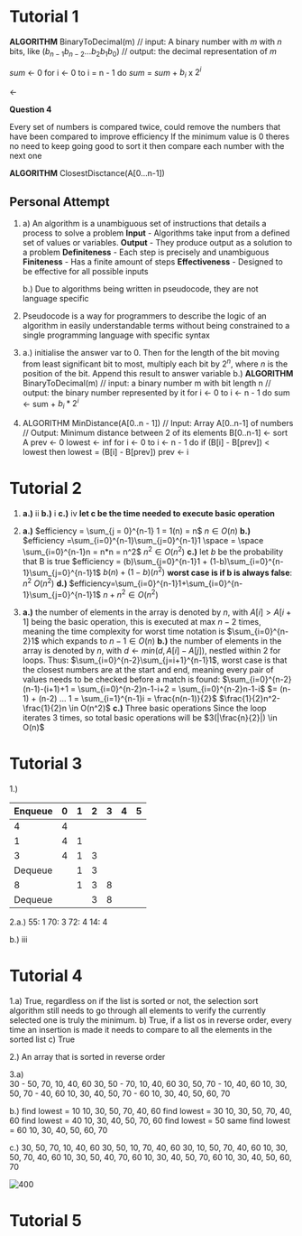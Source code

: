 # Tutorial 1

**ALGORITHM** BinaryToDecimal(m)
// input: A binary number with *m* with *n* bits, like $(b_{n-1} b_{n-2} \dots b_2 b_1 b_0)$
// output: the decimal representation of *m*

*sum* <- 0
for i <- 0 to i =  n - 1 do 
	*sum* = *sum* + $b_i$ x $2^i$

$\longleftarrow$

**Question 4**

Every set of numbers is compared twice, could remove the numbers that have been compared to improve efficiency
If the minimum value is 0 theres no need to keep going
good to sort it then compare each number with the next one


**ALGORITHM** ClosestDisctance(A\[0...n-1])

## Personal Attempt

1.  a) An algorithm is a unambiguous set of instructions that details a process to solve a problem
	**Input** - Algorithms take input from a defined set of values or variables.
	**Output** - They produce output as a solution to a problem
	**Definiteness** - Each step is precisely and unambiguous
	**Finiteness** - Has a finite amount of steps
	**Effectiveness** - Designed to be effective for all possible inputs
	
	b.) Due to algorithms being written in pseudocode, they are not language specific

2. Pseudocode is a way for programmers to describe the logic of an algorithm in easily understandable terms without being constrained to a single programming language with specific syntax

3. a.) initialise the answer var to 0. Then for the length of the bit moving from least significant bit to most, multiply each bit by $2^n$, where $n$ is the position of the bit. Append this result to answer variable
	b.) 
	**ALGORITHM** BinaryToDecimal(m) 
		// input: a binary number m with bit length n
		// output: the binary number represented by it
		for i $\leftarrow$ 0 to i $\leftarrow$ n - 1 do
			sum $\leftarrow$ sum + $b_i * 2^i$
			 
4. ALGORITHM MinDistance(A[0..n - 1])
		// Input: Array A[0..n-1] of numbers
		// Output: Minimum distance between 2 of its elements
		B[0..n-1] $\leftarrow$ sort A
		prev $\leftarrow$ 0
		lowest $\leftarrow$ inf
		for i $\leftarrow$ 0 to i $\leftarrow$ n - 1 do
			if (B[i] - B[prev])  < lowest then
				lowest = (B[i] - B[prev])
				prev $\leftarrow$ i

# Tutorial 2
1.  **a.)** ii
	**b.)** i
	**c.)** iv
**let c be the time needed to execute basic operation**
2.  **a.)** $efficiency = \sum_{j = 0}^{n-1} 1 = 1(n) = n$
	 $n \in O(n)$
	**b.)** $efficiency =\sum_{i=0}^{n-1}\sum_{j=0}^{n-1}1 \space = \space \sum_{i=0}^{n-1}n = n*n = n^2$
	$n^2 \in O(n^2)$
	**c.)** let $b$ be the probability that B is true
	$efficiency = (b)\sum_{j=0}^{n-1}1 + (1-b)\sum_{i=0}^{n-1}\sum_{j=0}^{n-1}1$
	$b(n) + (1-b)(n^2)$
	**worst case is if b is always false**: $n^2$
	$O(n^2)$
	**d.)** $efficiency=\sum_{i=0}^{n-1}1+\sum_{i=0}^{n-1}\sum_{j=0}^{n-1}1$
	$n + n^2 \in O(n^2)$
	
3. **a.)** the number of elements in the array is denoted by $n$, with $A[i]>A[i+1]$ being the basic operation, this is executed at max $n-2$ times, meaning the time complexity for worst time notation is $\sum_{i=0}^{n-2}1$ which expands to $n-1 \in O(n)$
	**b.)** the number of elements in the array is denoted by $n$, with $d \leftarrow min(d, A[i]-A[j])$, nestled within 2 for loops. Thus:
	$\sum_{i=0}^{n-2}\sum_{j=i+1}^{n-1}1$, worst case is that the closest numbers are at the start and end, meaning every pair of values needs to be checked before a match is found:
	$\sum_{i=0}^{n-2}(n-1)-(i+1)+1 = \sum_{i=0}^{n-2}n-1-i+2 = \sum_{i=0}^{n-2}n-1-i$
	$= (n-1) + (n-2) ... 1 = \sum_{i=1}^{n-1}i = \frac{n(n-1)}{2}$
	$\frac{1}{2}n^2-\frac{1}{2}n \in O(n^2)$
	**c.)** Three basic operations
	Since the loop iterates 3 times, so total basic operations will be $3(|\frac{n}{2}|) \in O(n)$

# Tutorial 3
1.)

| Enqueue | 0   | 1   | 2   | 3   | 4   | 5   |
| ------- | --- | --- | --- | --- | --- | --- |
| 4       | 4   |     |     |     |     |     |
| 1       | 4   | 1   |     |     |     |     |
| 3       | 4   | 1   | 3   |     |     |     |
| Dequeue |     | 1   | 3   |     |     |     |
| 8       |     | 1   | 3   | 8   |     |     |
| Dequeue |     |     | 3   | 8   |     |     |

2.a.)
55: 1
70: 3
72: 4
14: 4

b.) iii

# Tutorial 4
1.a) True, regardless on if the list is sorted or not, the selection sort algorithm still needs to go through all elements to verify the currently selected one is truly the minimum.
b) True, if a list os in reverse order, every time an insertion is made it needs to compare to all the elements in the sorted list
c) True

2.) An array that is sorted in reverse order 

3.a)  
30 - 50, 70, 10, 40, 60
30, 50 - 70, 10, 40, 60
30, 50, 70 - 10, 40, 60
10, 30, 50, 70 - 40, 60
10, 30, 40, 50, 70 - 60
10, 30, 40, 50, 60, 70

b.) find lowest = 10
10, 30, 50, 70, 40, 60
find lowest = 30
10, 30, 50, 70, 40, 60
find lowest = 40
10, 30, 40, 50, 70, 60
find lowest = 50
same
find lowest = 60
10, 30, 40, 50, 60, 70

c.) 30, 50, 70, 10, 40, 60
30, 50, 10, 70, 40, 60
30, 10, 50, 70, 40, 60
10, 30, 50, 70, 40, 60
10, 30, 50, 40, 70, 60
10, 30, 40, 50, 70, 60
10, 30, 40, 50, 60, 70

![400](Pasted%20image%2020240331155133.png)

# Tutorial 5